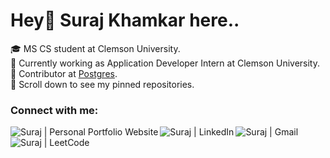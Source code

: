 # Hey👋 Suraj Khamkar here..
🎓 MS CS student at Clemson University. <br>
📱 Currently working as Application Developer Intern at Clemson University. <br>
🐘 Contributor at <a href="https://www.postgresql.org/">Postgres</a>. <br>
📌 Scroll down to see my pinned repositories. <br>
</ul>

### Connect with me:
[<img align="left" alt="Suraj | Personal Portfolio Website" src="https://img.shields.io/badge/Portfolio Website-E97627??&style=for-the-badge&logoColor=white" />][website]
[<img align="left" alt="Suraj | LinkedIn" src="https://img.shields.io/badge/linkedin-%230077B5.svg?&style=for-the-badge&logo=linkedin&logoColor=white" />][linkedin]
[<img align="left" alt="Suraj | Gmail" src="https://img.shields.io/badge/gmail-D14836?&style=for-the-badge&logo=gmail&logoColor=white" />][gmail]
[<img align="left" alt="Suraj | LeetCode" src="https://img.shields.io/badge/LeetCode-FCCF03?&style=for-the-badge&logo=leetcode&logoColor=white" />][LeetCode]
<br>

[website]: https://khamkarsuraj.github.io/portfolio/
[gmail]: mailto:khamkarsuraj.b@gmail.com
[linkedin]: https://www.linkedin.com/in/suraj-b-khamkar/
[LeetCode]: https://leetcode.com/suraj_b_khamkar/
